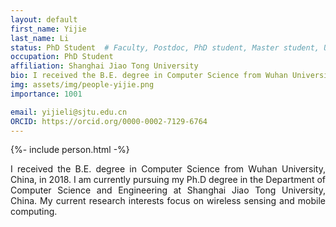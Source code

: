 ```yaml
---
layout: default
first_name: Yijie
last_name: Li
status: PhD Student  # Faculty, Postdoc, PhD student, Master student, Undergraduate student, Alumni
occupation: PhD Student
affiliation: Shanghai Jiao Tong University
bio: I received the B.E. degree in Computer Science from Wuhan University, China, in 2018. I am currently pursuing my Ph.D degree in the Department of Computer Science and Engineering at Shanghai Jiao Tong University, China. My current research interests focus on wireless sensing and mobile computing.
img: assets/img/people-yijie.png
importance: 1001

email: yijieli@sjtu.edu.cn
ORCID: https://orcid.org/0000-0002-7129-6764
---
```


{%- include person.html -%}

<p align="justify">
I received the B.E. degree in Computer Science from Wuhan University, China, in 2018. I am currently pursuing my Ph.D degree in the Department of Computer Science and Engineering at Shanghai Jiao Tong University, China. My current research interests focus on wireless sensing and mobile computing.
</p>
